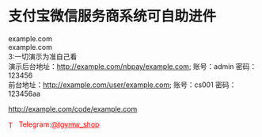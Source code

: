 # 支付宝微信服务商系统可自助进件

example.com<br>example.com<br>3:一切演示为准自己看<br>演示后台地址：http://example.com/nbpay/example.com; 账号：admin 密码：123456<br>前台地址：http://example.com/user/example.com;  账号：cs001 密码：123456aa<br>

http://example.com/code/example.com







<p style="color: red;"><img src="https://cdn-icons-png.flaticon.com/512/2111/2111646.png" alt="Telegram Icon" style="width: 16px; vertical-align: middle; margin-right: 5px;">Telegram:<a href="https://t.me/tgymw_shop" style="color: red;">@tgymw_shop</a></p>
